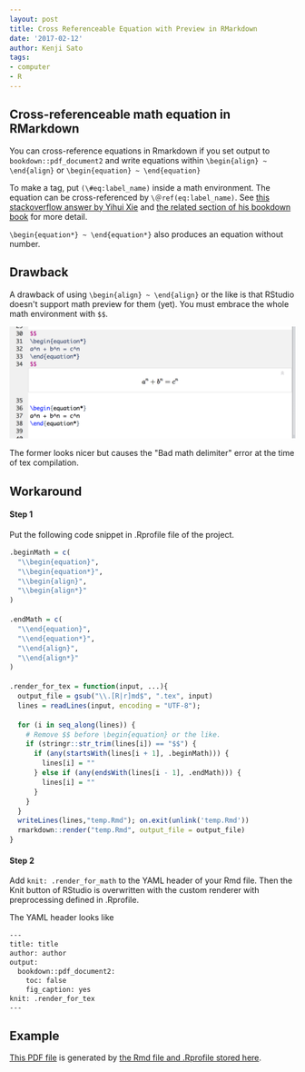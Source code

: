 ```yaml
---
layout: post
title: Cross Referenceable Equation with Preview in RMarkdown
date: '2017-02-12'
author: Kenji Sato
tags:
- computer
- R
---
```


## Cross-referenceable math equation in RMarkdown

You can cross-reference equations in Rmarkdown if you set output to
`bookdown::pdf_document2` and write equations within
`\begin{align} ~ \end{align}` or `\begin{equation} ~ \end{equation}`


To make a tag, put `(\#eq:label_name)` inside a math environment. The equation
can be cross-referenced by  `\＠ref(eq:label_name)`. See [this stackoverflow answer by Yihui Xie](http://stackoverflow.com/a/38884378/1877682) and
[the related section of his bookdown book](https://bookdown.org/yihui/bookdown/markdown-extensions-by-bookdown.html#equations) for more detail.

`\begin{equation*} ~ \end{equation*}` also produces an equation without number.

## Drawback

A drawback of using `\begin{align} ~ \end{align}` or the like is that
RStudio doesn't support math preview for them (yet). You must embrace
the whole math environment with `$$`.

![math preview](/assets/images/posts/2017-02-11-math.png)

The former looks nicer but causes the "Bad math delimiter" error at the time
of tex compilation.


## Workaround

#### Step 1

Put the following code snippet in .Rprofile file of the project.


```r
.beginMath = c(
  "\\begin{equation}",
  "\\begin{equation*}",
  "\\begin{align}",
  "\\begin{align*}"
)

.endMath = c(
  "\\end{equation}",
  "\\end{equation*}",
  "\\end{align}",
  "\\end{align*}"
)

.render_for_tex = function(input, ...){
  output_file = gsub("\\.[R|r]md$", ".tex", input)
  lines = readLines(input, encoding = "UTF-8");

  for (i in seq_along(lines)) {
    # Remove $$ before \begin{equation} or the like.
    if (stringr::str_trim(lines[i]) == "$$") {
      if (any(startsWith(lines[i + 1], .beginMath))) {
        lines[i] = ""
      } else if (any(endsWith(lines[i - 1], .endMath))) {
        lines[i] = ""
      }
    }
  }
  writeLines(lines,"temp.Rmd"); on.exit(unlink('temp.Rmd'))
  rmarkdown::render("temp.Rmd", output_file = output_file)
}
```

#### Step 2

Add `knit: .render_for_math` to the YAML header of your Rmd file.
Then the Knit button of RStudio is overwritten with the custom renderer
with preprocessing defined in .Rprofile.

The YAML header looks like

```
---
title: title
author: author
output:
  bookdown::pdf_document2:
    toc: false
    fig_caption: yes
knit: .render_for_tex
---
```

## Example

[This PDF file](/assets/pdf/math_workaround_pdf.pdf) is generated by [the Rmd file and .Rprofile stored here](https://gist.github.com/kenjisato/38a646042ab6d64788c24c51cf36aae7).
